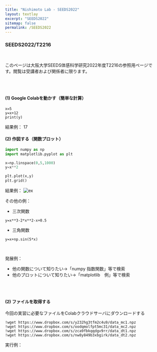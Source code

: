 ```yaml
---
title: "Nishimoto Lab - SEEDS2022"
layout: textlay
excerpt: "SEEDS2022"
sitemap: false
permalink: /SEEDS2022
---
```


### SEEDS2022/T2216
<br />


このページは大阪大学SEEDS体感科学研究2022年度T2216の参照用ページです。閲覧は受講者および関係者に限ります。

<br />
<br />

#### (1) Google Colabを動かす（簡単な計算）

```
x=5
y=x+12
print(y)
```
結果例：
17
<br />


#### (2) 作図する（関数プロット）

```python
import numpy as np
import matplotlib.pyplot as plt

x=np.linspace(0,5,1000)
y=x**2

plt.plot(x,y)
plt.grid()
```
結果例：
![ex]({{site.baseurl}}/images/seeds/plot1.png)
<br />

その他の例：
- 三次関数
```
y=x**3-2*x**2-x+0.5
```
- 三角関数
```
y=x+np.sin(5*x)
```
<br />

発展例：
- 他の関数について知りたい→「numpy 指数関数」等で検索
- 他のプロットについて知りたい→「matplotlib　例」等で検索

<br />
<br />

#### (2) ファイルを取得する

今回の実習に必要なファイルをColabクラウドサーバにダウンロードする

```
!wget https://www.dropbox.com/s/y232hg3tfm2c4u9/data_mc1.npz
!wget https://www.dropbox.com/s/oodqmolfpt5mc31/data_mc2.npz
!wget https://www.dropbox.com/s/zca9fbkqqdgv9rr/data_dt1.npz
!wget https://www.dropbox.com/s/nw8y849b3xbgirk/data_dt2.npz
```
実行例：


<br />
